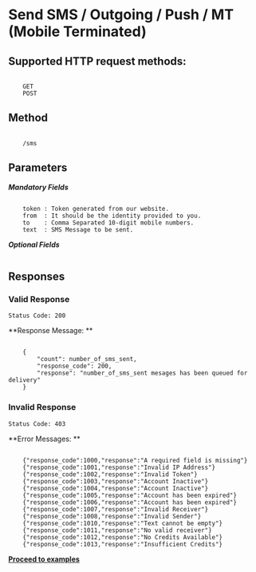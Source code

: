 # Send SMS / Outgoing / Push / MT (Mobile Terminated)


## Supported HTTP request methods:
```

    GET
    POST

```

## Method
```

    /sms

```
## Parameters

**_Mandatory Fields_**
```

    token : Token generated from our website.
    from  : It should be the identity provided to you.
    to    : Comma Separated 10-digit mobile numbers.
    text  : SMS Message to be sent.

```

**_Optional Fields_**
```

```
## Responses

### Valid Response 

`Status Code: 200`

**Response Message: **

```

    {
        "count": number_of_sms_sent, 
        "response_code": 200,
        "response": "number_of_sms_sent mesages has been queued for delivery"
    }

```

### Invalid Response 

`Status Code: 403`

**Error Messages: **

```

    {"response_code":1000,"response":"A required field is missing"}
    {"response_code":1001,"response":"Invalid IP Address"}
    {"response_code":1002,"response":"Invalid Token"}
    {"response_code":1003,"response":"Account Inactive"}
    {"response_code":1004,"response":"Account Inactive"}
    {"response_code":1005,"response":"Account has been expired"}
    {"response_code":1006,"response":"Account has been expired"}
    {"response_code":1007,"response":"Invalid Receiver"}
    {"response_code":1008,"response":"Invalid Sender"}
    {"response_code":1010,"response":"Text cannot be empty"}
    {"response_code":1011,"response":"No valid receiver"}
    {"response_code":1012,"response":"No Credits Available"}
    {"response_code":1013,"response":"Insufficient Credits"}

```

[**Proceed to examples**](/examples_outgoing/)